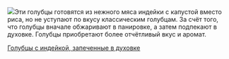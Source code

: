 <!--2025-06-07 15:13:24-->
<div class="yb">
  <div class="rss povarenok"><a href="https://www.povarenok.ru/recipes/show/182778/"><img src="https://www.povarenok.ru/data/cache/2025jun/07/31/3180077_24550-640x480.jpg"></a>Эти голубцы готовятся из нежного мяса индейки с капустой вместо риса, но не уступают по вкусу классическим голубцам. За счёт того, что голубцы вначале обжаривают в панировке, а затем подпекают в духовке. Голубцы приобретают более отчётливый вкус и аромат. <p class="titl"><a href="https://www.povarenok.ru/recipes/show/182778/">Голубцы с индейкой, запеченные в духовке</a></p></div>
</div>
